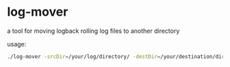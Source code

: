 # log-mover

a tool for moving logback rolling log files to another directory

usage:

```bash
./log-mover -srcDir=/your/log/directory/ -destDir=/your/destination/directory/ -appName=your-application-name -suffix=.log.gz(optional)
``` 
